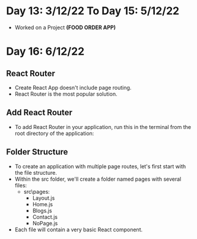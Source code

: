 # Day 13: 3/12/22 To Day 15: 5/12/22
- Worked on a Project **(FOOD ORDER APP)**
# Day 16: 6/12/22
## React Router 
- Create React App doesn't include page routing.
- React Router is the most popular solution.
## Add React Router
- To add React Router in your application, run this in the terminal from the root directory of the application:
## Folder Structure
- To create an application with multiple page routes, let's first start with the file structure.
- Within the src folder, we'll create a folder named pages with several files:
  - src\pages\:
    - Layout.js
    - Home.js
    - Blogs.js
    - Contact.js
    - NoPage.js
- Each file will contain a very basic React component.

